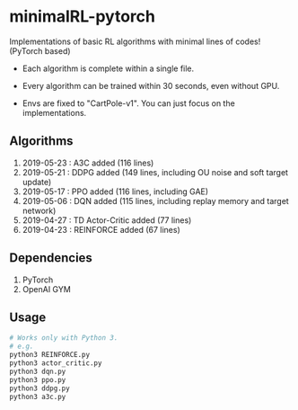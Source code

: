 # minimalRL-pytorch

Implementations of basic RL algorithms with minimal lines of codes! (PyTorch based)

* Each algorithm is complete within a single file.

* Every algorithm can be trained within 30 seconds, even without GPU.

* Envs are fixed to "CartPole-v1". You can just focus on the implementations.



## Algorithms

1. 2019-05-23 : A3C added  (116 lines)
2. 2019-05-21 : DDPG added (149 lines, including OU noise and soft target update)
3. 2019-05-17 : PPO added  (116 lines,  including GAE)
4. 2019-05-06 : DQN added  (115 lines,  including replay memory and target network)
5. 2019-04-27 : TD Actor-Critic added (77 lines)
6. 2019-04-23 : REINFORCE added (67 lines)





## Dependencies
1. PyTorch
2. OpenAI GYM

## Usage
```bash
# Works only with Python 3.
# e.g.
python3 REINFORCE.py
python3 actor_critic.py
python3 dqn.py
python3 ppo.py
python3 ddpg.py
python3 a3c.py
```
